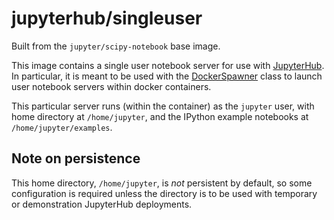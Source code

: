 # jupyterhub/singleuser

Built from the `jupyter/scipy-notebook` base image.

This image contains a single user notebook server for use with
[JupyterHub](https://github.com/jupyterhub/jupyterhub). In particular, it is meant
to be used with the
[DockerSpawner](https://github.com/jupyterhub/dockerspawner/blob/master/dockerspawner/dockerspawner.py)
class to launch user notebook servers within docker containers.

This particular server runs (within the container) as the `jupyter` user, with
home directory at `/home/jupyter`, and the IPython example notebooks at
`/home/jupyter/examples`.

## Note on persistence

This home directory, `/home/jupyter`, is *not* persistent by default,
so some configuration is required unless the directory is to be used
with temporary or demonstration JupyterHub deployments.
